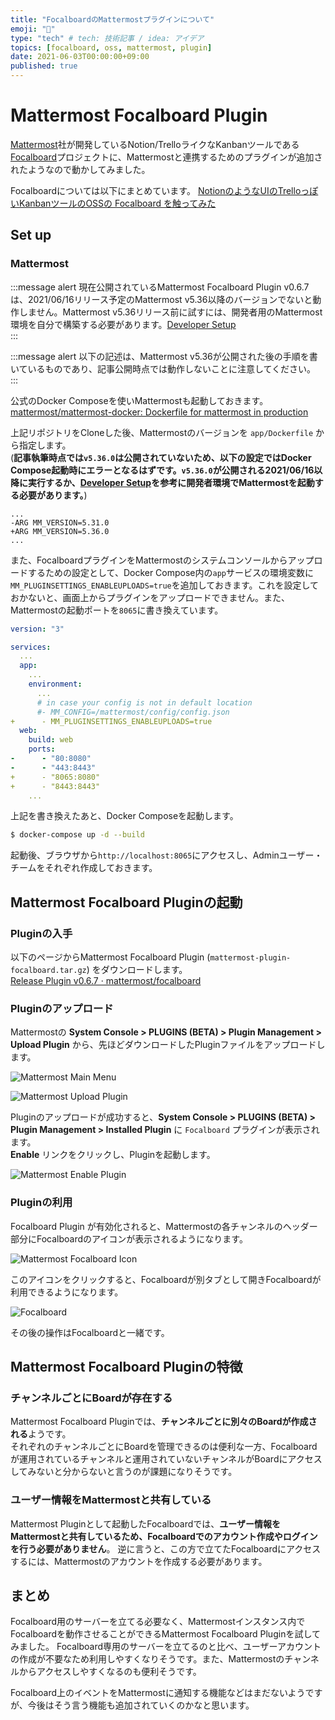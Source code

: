 ```yaml
---
title: "FocalboardのMattermostプラグインについて"
emoji: "🔌"
type: "tech" # tech: 技術記事 / idea: アイデア
topics: [focalboard, oss, mattermost, plugin]
date: 2021-06-03T00:00:00+09:00
published: true
---
```


# Mattermost Focalboard Plugin

[Mattermost](https://mattermost.com/)社が開発しているNotion/TrelloライクなKanbanツールである[Focalboard](https://www.focalboard.com/)プロジェクトに、Mattermostと連携するためのプラグインが追加されたようなので動かしてみました。  

Focalboardについては以下にまとめています。
[NotionのようなUIのTrelloっぽいKanbanツールのOSSの Focalboard を触ってみた](https://zenn.dev/kaakaa/articles/mattermost-focalboard-first)

## Set up

### Mattermost

:::message alert
現在公開されているMattermost Focalboard Plugin v0.6.7 は、2021/06/16リリース予定のMattermost v5.36以降のバージョンでないと動作しません。Mattermost v5.36リリース前に試すには、開発者用のMattermost環境を自分で構築する必要があります。[Developer Setup](https://developers.mattermost.com/contribute/server/developer-setup/)  
:::

:::message alert
以下の記述は、Mattermost v5.36が公開された後の手順を書いているものであり、記事公開時点では動作しないことに注意してください。
:::

公式のDocker Composeを使いMattermostも起動しておきます。  
[mattermost/mattermost\-docker: Dockerfile for mattermost in production](https://github.com/mattermost/mattermost-docker)

上記リポジトリをCloneした後、Mattermostのバージョンを `app/Dockerfile` から指定します。  
(**記事執筆時点では`v5.36.0`は公開されていないため、以下の設定ではDocker Compose起動時にエラーとなるはずです。`v5.36.0`が公開される2021/06/16以降に実行するか、[Developer Setup](https://developers.mattermost.com/contribute/server/developer-setup/)を参考に開発者環境でMattermostを起動する必要があります。**)

```diff:app/Dockerfile
...
-ARG MM_VERSION=5.31.0
+ARG MM_VERSION=5.36.0
...
```


また、FocalboardプラグインをMattermostのシステムコンソールからアップロードするための設定として、Docker Compose内の`app`サービスの環境変数に`MM_PLUGINSETTINGS_ENABLEUPLOADS=true`を追加しておきます。これを設定しておかないと、画面上からプラグインをアップロードできません。また、Mattermostの起動ポートを`8065`に書き換えています。

```diff:docker-compose.yml
version: "3"

services:
  ...
  app:
    ...
    environment:
      ...
      # in case your config is not in default location
      #- MM_CONFIG=/mattermost/config/config.json
+      - MM_PLUGINSETTINGS_ENABLEUPLOADS=true
  web:
    build: web
    ports:
-      - "80:8080"
-      - "443:8443"
+      - "8065:8080"
+      - "8443:8443"
    ...
```

上記を書き換えたあと、Docker Composeを起動します。

```bash
$ docker-compose up -d --build
```

起動後、ブラウザから`http://localhost:8065`にアクセスし、Adminユーザー・チームをそれぞれ作成しておきます。

## Mattermost Focalboard Pluginの起動

### Pluginの入手

以下のページからMattermost Focalboard Plugin (`mattermost-plugin-focalboard.tar.gz`) をダウンロードします。  
[Release Plugin v0\.6\.7 · mattermost/focalboard](https://github.com/mattermost/focalboard/releases/tag/v0.6.7-plugin)

### Pluginのアップロード

Mattermostの **System Console > PLUGINS (BETA) > Plugin Management > Upload Plugin** から、先ほどダウンロードしたPluginファイルをアップロードします。

![Mattermost Main Menu](https://github.com/kaakaa/articles/raw/master/articles/img/mattermost-focalboard-plugin/mattermost-main-menu.png)

![Mattermost Upload Plugin](https://github.com/kaakaa/articles/raw/master/articles/img/mattermost-focalboard-plugin/mattermost-upload-plugin.png)

Pluginのアップロードが成功すると、**System Console > PLUGINS (BETA) > Plugin Management > Installed Plugin** に `Focalboard` プラグインが表示されます。  
**Enable** リンクをクリックし、Pluginを起動します。

![Mattermost Enable Plugin](https://github.com/kaakaa/articles/raw/master/articles/img/mattermost-focalboard-plugin/mattermost-enable-plugin.png)

### Pluginの利用
Focalboard Plugin が有効化されると、Mattermostの各チャンネルのヘッダー部分にFocalboardのアイコンが表示されるようになります。

![Mattermost Focalboard Icon](https://github.com/kaakaa/articles/raw/master/articles/img/mattermost-focalboard-plugin/mattermost-focalboard-icon.png)

このアイコンをクリックすると、Focalboardが別タブとして開きFocalboardが利用できるようになります。  

![Focalboard](https://github.com/kaakaa/articles/raw/master/articles/img/mattermost-focalboard-plugin/focalboard.png)

その後の操作はFocalboardと一緒です。

## Mattermost Focalboard Pluginの特徴

### チャンネルごとにBoardが存在する

Mattermost Focalboard Pluginでは、**チャンネルごとに別々のBoardが作成される**ようです。  
それぞれのチャンネルごとにBoardを管理できるのは便利な一方、Focalboardが運用されているチャンネルと運用されていないチャンネルがBoardにアクセスしてみないと分からないと言うのが課題になりそうです。

### ユーザー情報をMattermostと共有している

Mattermost Pluginとして起動したFocalboardでは、**ユーザー情報をMattermostと共有しているため、Focalboardでのアカウント作成やログインを行う必要がありません**。
逆に言うと、この方で立てたFocalboardにアクセスするには、Mattermostのアカウントを作成する必要があります。

## まとめ

Focalboard用のサーバーを立てる必要なく、Mattermostインスタンス内でFocalboardを動作させることができるMattermost Focalboard Pluginを試してみました。
Focalboard専用のサーバーを立てるのと比べ、ユーザーアカウントの作成が不要なため利用しやすくなりそうです。また、Mattermostのチャンネルからアクセスしやすくなるのも便利そうです。

Focalboard上のイベントをMattermostに通知する機能などはまだないようですが、今後はそう言う機能も追加されていくのかなと思います。

